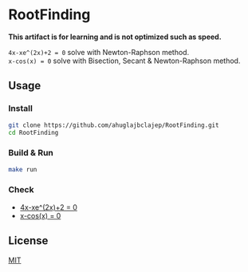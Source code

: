 # RootFinding
**This artifact is for learning and is not optimized such as speed.**

`4x-xe^(2x)+2 = 0` solve with Newton-Raphson method.  
`x-cos(x) = 0` solve with Bisection, Secant & Newton-Raphson method.

## Usage
### Install
```sh
git clone https://github.com/ahuglajbclajep/RootFinding.git
cd RootFinding
```

### Build & Run
```sh
make run
```

### Check
* [4x-xe^(2x)+2 = 0](https://www.wolframalpha.com/input/?i=4x-xexp(2x)%2B2%3D0)
* [x-cos(x) = 0](https://www.wolframalpha.com/input/?i=x-cos(x)%3D0)

## License
[MIT](LICENSE)
